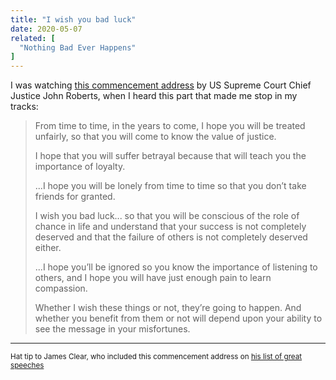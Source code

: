 ```yaml
---
title: "I wish you bad luck"
date: 2020-05-07
related: [
  "Nothing Bad Ever Happens"
]
---
```


I was watching [this commencement address](https://www.youtube.com/watch?v=Gzu9S5FL-Ug) by US Supreme Court Chief Justice John Roberts, when I heard this part that made me stop in my tracks:

> From time to time, in the years to come, I hope you will be treated unfairly, so that you will come to know the value of justice.
>
> I hope that you will suffer betrayal because that will teach you the importance of loyalty.
>
> ...I hope you will be lonely from time to time so that you don’t take friends for granted.
>
> I wish you bad luck... so that you will be conscious of the role of chance in life and understand that your success is not completely deserved and that the failure of others is not completely deserved either.
>
> ...I hope you’ll be ignored so you know the importance of listening to others, and I hope you will have just enough pain to learn compassion.
>
> Whether I wish these things or not, they’re going to happen. And whether you benefit from them or not will depend upon your ability to see the message in your misfortunes.

<hr class="section-divider" />

<small>
  Hat tip to James Clear, who included this commencement address on <a href="https://jamesclear.com/great-speeches">his list of great speeches</a>
</small>


